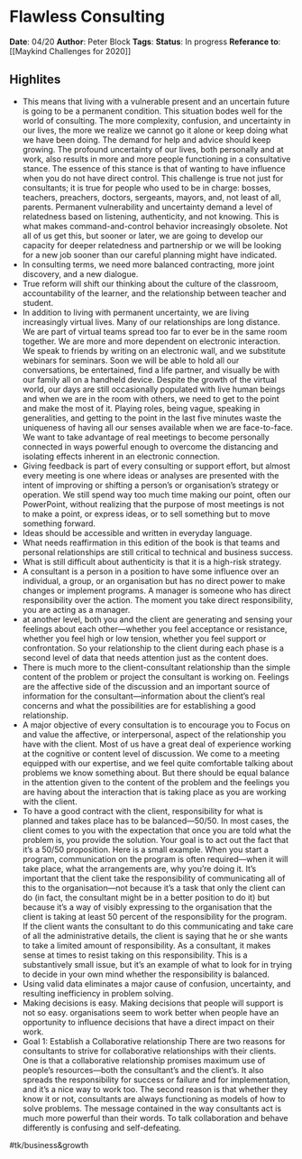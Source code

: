 # Flawless Consulting
**Date**: 04/20
**Author**: Peter Block
**Tags**:
**Status**: In progress
**Referance to**: [[Maykind Challenges for 2020]]
## Highlites
* This means that living with a vulnerable present and an uncertain future is going to be a permanent condition. This situation bodes well for the world of consulting. The more complexity, confusion, and uncertainty in our lives, the more we realize we cannot go it alone or keep doing what we have been doing. The demand for help and advice should keep growing. The profound uncertainty of our lives, both personally and at work, also results in more and more people functioning in a consultative stance. The essence of this stance is that of wanting to have influence when you do not have direct control. This challenge is true not just for consultants; it is true for people who used to be in charge: bosses, teachers, preachers, doctors, sergeants, mayors, and, not least of all, parents. Permanent vulnerability and uncertainty demand a level of relatedness based on listening, authenticity, and not knowing. This is what makes command-and-control behavior increasingly obsolete. Not all of us get this, but sooner or later, we are going to develop our capacity for deeper relatedness and partnership or we will be looking for a new job sooner than our careful planning might have indicated.
* In consulting terms, we need more balanced contracting, more joint discovery, and a new dialogue.
* True reform will shift our thinking about the culture of the classroom, accountability of the learner, and the relationship between teacher and student.
* In addition to living with permanent uncertainty, we are living increasingly virtual lives. Many of our relationships are long distance. We are part of virtual teams spread too far to ever be in the same room together. We are more and more dependent on electronic interaction. We speak to friends by writing on an electronic wall, and we substitute webinars for seminars. Soon we will be able to hold all our conversations, be entertained, find a life partner, and visually be with our family all on a handheld device. Despite the growth of the virtual world, our days are still occasionally populated with live human beings and when we are in the room with others, we need to get to the point and make the most of it. Playing roles, being vague, speaking in generalities, and getting to the point in the last five minutes waste the uniqueness of having all our senses available when we are face-to-face. We want to take advantage of real meetings to become personally connected in ways powerful enough to overcome the distancing and isolating effects inherent in an electronic connection.
* Giving feedback is part of every consulting or support effort, but almost every meeting is one where ideas or analyses are presented with the intent of improving or shifting a person’s or organisation’s strategy or operation. We still spend way too much time making our point, often our PowerPoint, without realizing that the purpose of most meetings is not to make a point, or express ideas, or to sell something but to move something forward.
* Ideas should be accessible and written in everyday language.
* What needs reaffirmation in this edition of the book is that teams and personal relationships are still critical to technical and business success.
* What is still difficult about authenticity is that it is a high-risk strategy.
* A consultant is a person in a position to have some influence over an individual, a group, or an organisation but has no direct power to make changes or implement programs. A manager is someone who has direct responsibility over the action. The moment you take direct responsibility, you are acting as a manager.
* at another level, both you and the client are generating and sensing your feelings about each other—whether you feel acceptance or resistance, whether you feel high or low tension, whether you feel support or confrontation. So your relationship to the client during each phase is a second level of data that needs attention just as the content does.
* There is much more to the client-consultant relationship than the simple content of the problem or project the consultant is working on. Feelings are the affective side of the discussion and an important source of information for the consultant—information about the client’s real concerns and what the possibilities are for establishing a good relationship.
* A major objective of every consultation is to encourage you to Focus on and value the affective, or interpersonal, aspect of the relationship you have with the client. Most of us have a great deal of experience working at the cognitive or content level of discussion. We come to a meeting equipped with our expertise, and we feel quite comfortable talking about problems we know something about. But there should be equal balance in the attention given to the content of the problem and the feelings you are having about the interaction that is taking place as you are working with the client.
* To have a good contract with the client, responsibility for what is planned and takes place has to be balanced—50/50. In most cases, the client comes to you with the expectation that once you are told what the problem is, you provide the solution. Your goal is to act out the fact that it’s a 50/50 proposition. Here is a small example. When you start a program, communication on the program is often required—when it will take place, what the arrangements are, why you’re doing it. It’s important that the client take the responsibility of communicating all of this to the organisation—not because it’s a task that only the client can do (in fact, the consultant might be in a better position to do it) but because it’s a way of visibly expressing to the organisation that the client is taking at least 50 percent of the responsibility for the program. If the client wants the consultant to do this communicating and take care of all the administrative details, the client is saying that he or she wants to take a limited amount of responsibility. As a consultant, it makes sense at times to resist taking on this responsibility. This is a substantively small issue, but it’s an example of what to look for in trying to decide in your own mind whether the responsibility is balanced.
* Using valid data eliminates a major cause of confusion, uncertainty, and resulting inefficiency in problem solving.
* Making decisions is easy. Making decisions that people will support is not so easy. organisations seem to work better when people have an opportunity to influence decisions that have a direct impact on their work.
* Goal 1: Establish a Collaborative relationship There are two reasons for consultants to strive for collaborative relationships with their clients. One is that a collaborative relationship promises maximum use of people’s resources—both the consultant’s and the client’s. It also spreads the responsibility for success or failure and for implementation, and it’s a nice way to work too. The second reason is that whether they know it or not, consultants are always functioning as models of how to solve problems. The message contained in the way consultants act is much more powerful than their words. To talk collaboration and behave differently is confusing and self-defeating.

#tk/business&growth
